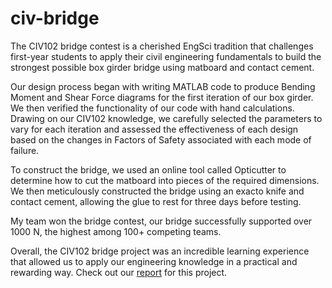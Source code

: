 # civ-bridge

The CIV102 bridge contest is a cherished EngSci tradition that challenges first-year students to apply their civil engineering fundamentals to build the strongest possible box girder bridge using matboard and contact cement. 

Our design process began with writing MATLAB code to produce Bending Moment and Shear Force diagrams for the first iteration of our box girder. We then verified the functionality of our code with hand calculations. Drawing on our CIV102 knowledge, we carefully selected the parameters to vary for each iteration and assessed the effectiveness of each design based on the changes in Factors of Safety associated with each mode of failure.

To construct the bridge, we used an online tool called Opticutter to determine how to cut the matboard into pieces of the required dimensions. We then meticulously constructed the bridge using an exacto knife and contact cement, allowing the glue to rest for three days before testing. 

My team won the bridge contest, our bridge successfully supported over 1000 N, the highest among 100+ competing teams.

Overall, the CIV102 bridge project was an incredible learning experience that allowed us to apply our engineering knowledge in a practical and rewarding way. Check out our [report](https://docs.google.com/document/d/1NyjHP5j28R9uciNkeaLgJFvNh0XSbSl3FdUJxr8d7a8/edit?usp=sharing) for this project.
